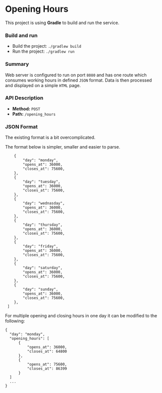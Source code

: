 # Opening Hours

This project is using **Gradle** to build and run the service.

### Build and run

* Build the project: `./gradlew build`
* Run the project: `./gradlew run`

### Summary

Web server is configured to run on port `8080` and has one route which consumes working hours in defined `JSON` format.
Data is then processed and displayed on a simple `HTML` page.

### API Description

* **Method:** `POST`
* **Path:** `/opening_hours`

### JSON Format

The existing format is a bit overcomplicated.

The format below is simpler, smaller and easier to parse. 
```[
    {
        "day": "monday",
        "opens_at": 36000,
        "closes_at": 75600,
    },
    {
        "day": "tuesday",
        "opens_at": 36000,
        "closes_at": 75600,
    },
    {
        "day": "wednasday",
        "opens_at": 36000,
        "closes_at": 75600,
    },
    {
        "day": "thursday",
        "opens_at": 36000,
        "closes_at": 75600,
    },
    {
        "day": "friday",
        "opens_at": 36000,
        "closes_at": 75600,
    },
    {
        "day": "saturday",
        "opens_at": 36000,
        "closes_at": 75600,
    },
    {
        "day": "sunday",
        "opens_at": 36000,
        "closes_at": 75600,
    },
 ]
```
 
For multiple opening and closing hours in one day it can be modified to the following:

```
{
  "day": "monday",
  "opening_hours": [
      {
          "opens_at": 36000,
          "closes_at": 64800
      },
      {
          "opens_at": 75600,
          "closes_at": 86399
      }  
  ]
  ...
}
```
